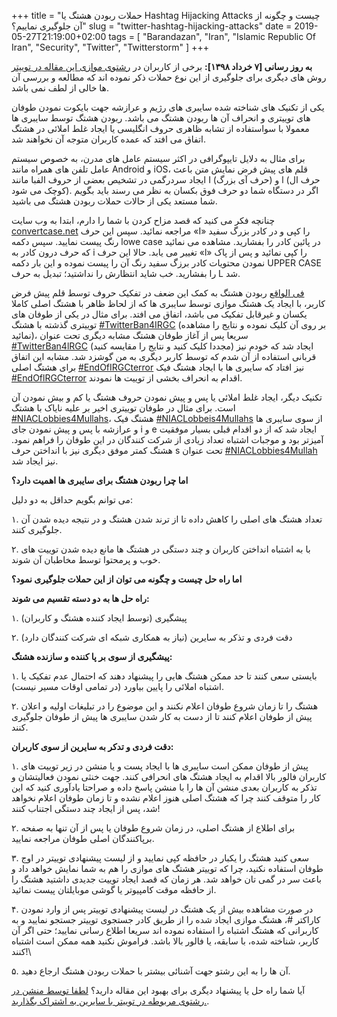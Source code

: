 +++
title = "حملات ربودن هشتگ یا Hashtag Hijacking Attacks چیست و چگونه از آن جلوگیری نماییم؟"
slug = "twitter-hashtag-hijacking-attacks"
date = 2019-05-27T21:19:00+02:00
tags = [ "Barandazan", "Iran", "Islamic Republic Of Iran", "Security", "Twitter", "Twitterstorm" ]
+++

**به روز رسانی [۷ خرداد ۱۳۹۸]:** برخی از کاربران در [رشتوی موازی این مقاله در توییتر](https://twitter.com/mamadou_babaei/status/1133090443896475648) روش های دیگری برای جلوگیری از این نوع حملات ذکر نموده اند که مطالعه و بررسی آن ها خالی از لطف نمی باشد.

یکی از تکنیک های شناخته شده سایبری های رژیم و عرازشه جهت بایکوت نمودن طوفان های توییتری و انحراف آن ها ربودن هشتگ می باشد. ربودن هشتگ توسط سایبری ها معمولا با سواستفاده از تشابه ظاهری حروف انگلیسی یا ایجاد غلط املائی در هشتگ اتفاق می افتد که عمده کاربران متوجه آن نخواهند شد.

برای مثال به دلایل تایپوگرافی در اکثر سیستم عامل های مدرن، به خصوص سیستم عامل تلفن های همراه مانند Android و iOS، قلم های پیش فرض نمایش متن باعث ایجاد سردرگمی در تشخیص بعضی از حروف الفبا مانند I (حرف آی بزرگ) و l (حرف ال کوچک می شود). اگر در دستگاه شما دو حرف فوق بکسان به نظر می رسند باید بگویم شما مستعد یکی از حالات حملات ربودن هشتگ می باشید.

<!--more-->

چنانچه فکر می کنید که قصد مزاح کردن با شما را دارم، ابتدا به وب سایت [convertcase.net](https://convertcase.net/) مراجعه نمائید. سپس این حرف «I» را کپی و در کادر بزرگ سفید رنگ پیست نمایید. سپس دکمه lowe case در پائین کادر را بفشارید. مشاهده می نمائید که حرف درون کادر به i تغییر می یابد. حالا این حرف «l» را کپی نمائید و پس از پاک نمودن محتویات کادر برزگ سفید رنگ آن را پیست نموده و این بار دکمه UPPER CASE را بفشارید. خب شاید انتظارش را نداشتید؛ تبدیل به حرف L شد.

[فی الواقع](https://twitter.com/hashtag/%D9%81%DB%8C_%D8%A7%D9%84%D9%88%D8%A7%D9%82%D8%B9?src=hash) ربودن هشتگ به کمک این ضعف در تفکیک حروف توسط قلم پیش فرض کاربر، با ایجاد یک هشتگ موازی توسط سایبری ها که از لحاظ ظاهر با هشتگ اصلی کاملا یکسان و غیرقابل تفکیک می باشد، اتفاق می افتد. برای مثال در یکی از طوفان های توییتری گذشته با هشتگ [#TwitterBan4IRGC](https://twitter.com/search?q=%23TwitterBan4IRGC&src=typd) (بر روی آن کلیک نموده و نتایج را مشاهده نمائید)، سریعا پس از آغاز طوفان هشتگ مشابه دیگری تحت عنوان [#TwitterBan4lRGC](https://twitter.com/search?q=%23TwitterBan4lRGC&src=typd) (مجددا کلیک کنید و نتایج را مقایسه کنید) ایجاد شد که خودم نیز قربانی استفاده از آن شدم که توسط کاربر دیگری به من گوشزد شد. مشابه این اتفاق برای هشتگ اصلی [#EndOfIRGCterror](https://twitter.com/search?q=%23EndOfIRGCterror&src=typd) نیز افتاد که سایبری ها با ایجاد هشتگ فیک [#EndOflRGCterror](https://twitter.com/search?q=%23EndOflRGCterror&src=typd) اقدام به انحراف بخشی از توییت ها نمودند.

تکنیک دیگر، ایجاد غلط املائی یا پس و پیش نمودن حروف هشتگ یا کم و بیش نمودن آن است. برای مثال در طوفان توییتری اخیر بر علیه نایاک با هشتگ [#NIACLobbies4Mullahs](https://twitter.com/search?q=%23NIACLobbies4Mullahs&src=typd)، هشتگ فیک [#NIACLobbeis4Mullahs](https://twitter.com/search?q=%23NIACLobbeis4Mullahs&src=typd) از سوی سایبری ها و عرازشه با پس و پیش نمودن جای i و e ایجاد شد که از دو اقدام قبلی بسیار موفقیت آمیزتر بود و موجبات اشتباه تعداد زیادی از شرکت کنندگان در این طوفان را فراهم نمود. هشتگ کمتر موفق دیگری نیز با انداختن حرف s تحت عنوان [#NIACLobbies4Mullah](https://twitter.com/search?q=%23NIACLobbies4Mullah&src=typd) نیز ایجاد شد.

**اما چرا ربودن هشتگ برای سایبری ها اهمیت دارد؟**

می توانم بگویم حداقل به دو دلیل:

۱. تعداد هشتگ های اصلی را کاهش داده تا از ترند شدن هشتگ و در نتیجه دیده شدن آن جلوگیری کنند.

۲. با به اشتباه انداختن کاربران و چند دستگی در هشتگ ها مانع دیده شدن توییت های خوب و پرمحتوا توسط مخاطبان آن شوند.

**اما راه حل چیست و چگونه می توان از این حملات جلوگیری نمود؟**

**راه حل ها به دو دسته تقسیم می شوند:**

۱. پیشگیری (توسط ایجاد کننده هشتگ و کاربران)

۲. دقت فردی و تذکر به سایرین (نیاز به همکاری شبکه ای شرکت کنندگان دارد)

**پیشگیری از سوی بر پا کننده و سازنده هشتگ:**

۱. بایستی سعی کنند تا حد ممکن هشتگ هایی را پیشنهاد دهند که احتمال عدم تفکیک یا اشتباه املائی را پایین بیاورد (در تمامی اوقات مسیر نیست).

۲. هشتگ را تا زمان شروع طوفان اعلام نکنند و این موضوع را در تبلیغات اولیه و اعلان پیش از طوفان اعلام کنند تا از دست به کار شدن سایبری ها پیش از طوفان جلوگیری کنند.

**دقت فردی و تدکر به سایرین از سوی کاربران:**

۱. پیش از طوفان ممکن است سایبری ها با ایجاد پست و یا منشن در زیر توییت های کاربران فالور بالا اقدام به ایجاد هشتگ های انحرافی کنند. جهت خنثی نمودن فعالیتشان و تذکر به کاربران بعدی منشن آن ها را با منشن پاسخ داده و صراحتا یادآوری کنید که این کار را متوقف کنند چرا که هشتگ اصلی هنوز اعلام نشده و تا زمان طوفان اعلام نخواهد شد، پس از ایجاد چند دستگی اجتناب کنند!

۲. برای اطلاع از هشتگ اصلی، در زمان شروع طوفان یا پس از آن تنها به صفحه برپاکنندگان اصلی طوفان مراجعه نمایید.

۳. سعی کنید هشتگ را یکبار در حافظه کپی نمایید و از لیست پیشنهادی توییتر در اوج طوفان استفاده نکنید، چرا که توییتر هشتگ های موازی را هم به شما نمایش خواهد داد و باعث سر در گمی تان خواهد شد. هر زمان که قصد ایجاد توییت جدیدی داشتید هشتگ را از حافظه موقت کامپیوتر یا گوشی موبایلتان پیست نمائید.

۴. در صورت مشاهده بیش از یک هشتگ در لیست پیشنهادی توییتر پس از وارد نمودن کاراکتر #، هشتگ موازی ایجاد شده را از طریق کادر جستجوی توییتر جستجو نمایید و به کاربرانی که هشتگ اشتباه را استفاده نموده اند سریعا اطلاع رسانی نمایید؛ حتی اگر آن کاربر، شناخته شده، با سابقه، یا فالور بالا باشد. فراموش نکنید همه ممکن است اشتباه کنند!\

۵. آن ها را به این رشتو جهت آشنائی بیشتر با حملات ربودن هشتگ ارجاع دهید. 


آیا شما راه حل یا پیشنهاد دیگری برای بهبود این مقاله دارید؟ [لطفا توسط منشن در رشتوی مربوطه در توییتر با سایرین به اشتراک بگذارید.](https://twitter.com/mamadou_babaei/status/1133090443896475648).
